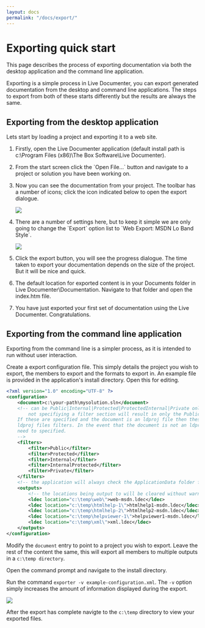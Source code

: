 ```yaml
---
layout: docs
permalink: "/docs/export/"
---
```


# Exporting quick start

This page describes the process of exporting documentation via both the desktop application
and the command line application.

Exporting is a simple process in Live Documenter, you can export generated documentation from
the desktop and command line applications. The steps to export from both of these starts 
differently but the results are always the same.

## Exporting from the desktop application
Lets start by loading a project and exporting it to a web site.

<ol>
    <li><p>Firstly, open the Live Documenter application (default install path is c:\Program Files (x86)\The Box Software\Live Documenter).</p></li>
    <li><p>From the start screen click the `Open File...` button and navigate to a project or solution you have been working on.</p></li>
    <li><p>Now you can see the documentation from your project. The toolbar has a number of icons; click the icon indicated below to open
        the export dialogue.</p>
        <div class="image">
            <img class="img-fluid" src="/assets/images/documentation/ld-manage-documentation-export.png">
        </div>
    </li>
    <li>
        <p>There are a number of settings here, but to keep it simple we are only going to change the `Export` option list to `Web Export: MSDN Lo Band Style`.</p>
        <div class="image">
            <img class="img-fluid" src="/assets/images/documentation/ld-export-dialogue.png">
        </div>
    </li>
    <li>
        <p>Click the export button, you will see the progress dialogue. The time taken to export your documentation depends on the size of the project. But it
        will be nice and quick.</p>
    </li>
    <li><p>The default location for exported content is in your Documents folder in Live Documenter\Documentation. Navigate to that folder and open the index.htm file.</p></li>
    <li><p>You have just exported your first set of documentation using the Live Documenter. Congratulations.</p></li>
</ol>

## Exporting from the command line application
Exporting from the command line is a simpler process, as it is intended to run without user 
interaction.

Create a export configuration file. This simply details the project you wish to export, the 
members to export and the formats to export in. An example file is provided in the application's 
install directory. Open this for editing.

```xml
<?xml version="1.0" encoding="UTF-8" ?>
<configuration>
    <document>c:\your-path\mysolution.sln</document>
    <!-- can be Public|Internal|Protected|ProtectedInternal|Private only those detailed will be output,
        not specifiying a filter section will result in only the Public members being exported.
    If these are specified and the document is an ldproj file then these will override the
    ldproj files filters. In the event that the document is not an ldprof file these will
    need to specified.
    -->
    <filters>
        <filter>Public</filter>
        <filter>Protected</filter>
        <filter>Internal</filter>
        <filter>InternalProtected</filter>
        <filter>Private</filter>
    </filters>
    <!-- the application will always check the ApplicationData folder for LDEC files -->
    <outputs>
        <!-- the locations being output to will be cleared without warning -->
        <ldec location="c:\temp\web\">web-msdn.ldec</ldec>
        <ldec location="c:\temp\htmlhelp-1\">htmlhelp1-msdn.ldec</ldec>
        <ldec location="c:\temp\htmlhelp-2\">htmlhelp2-msdn.ldec</ldec>
        <ldec location="c:\temp\helpviewer-1\">helpviewer1-msdn.ldec</ldec>
        <ldec location="c:\temp\xml\">xml.ldec</ldec>
    </outputs>
</configuration>
```

Modify the `document` entry to point to a project you wish to export. Leave the rest of the content 
the same, this will export all members to multiple outputs in a `c:\temp directory`.

Open the command prompt and navigate to the install directory.

Run the command `exporter -v example-configuration.xml`. The `-v` option simply increases the amount
of information displayed during the export.

<div class="image">
    <img src="/assets/images/documentation/command-line-output.png">
</div>

After the export has complete navigte to the `c:\temp` directory to view your exported files.
